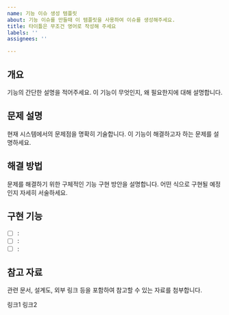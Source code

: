 ```yaml
---
name: 기능 이슈 생성 템플릿
about: 기능 이슈를 만들때 이 템플릿을 사용하여 이슈를 생성해주세요.
title: 타이틀은 무조건 영어로 작성해 주세요
labels: ''
assignees: ''

---
```


## 개요
기능의 간단한 설명을 적어주세요. 이 기능이 무엇인지, 왜 필요한지에 대해 설명합니다.

## 문제 설명
현재 시스템에서의 문제점을 명확히 기술합니다. 이 기능이 해결하고자 하는 문제를 설명하세요.

## 해결 방법
문제를 해결하기 위한 구체적인 기능 구현 방안을 설명합니다. 어떤 식으로 구현될 예정인지 자세히 서술하세요.

## 구현 기능
-[ ] : 
-[ ] :
-[ ] :

## 참고 자료
관련 문서, 설계도, 외부 링크 등을 포함하여 참고할 수 있는 자료를 첨부합니다.

링크1
링크2
